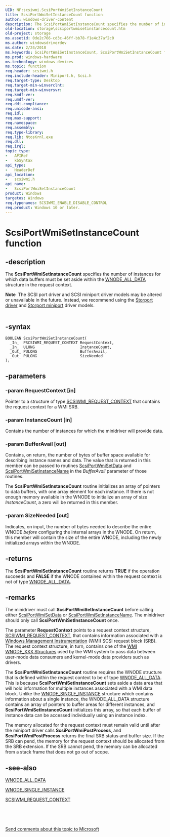 ```yaml
---
UID: NF:scsiwmi.ScsiPortWmiSetInstanceCount
title: ScsiPortWmiSetInstanceCount function
author: windows-driver-content
description: The ScsiPortWmiSetInstanceCount specifies the number of instances for which data buffers must be set aside within the WNODE_ALL_DATA structure in the request context.
old-location: storage\scsiportwmisetinstancecount.htm
old-project: storage
ms.assetid: 0de2c766-cd3c-46ff-bb78-f1e4c37af2c0
ms.author: windowsdriverdev
ms.date: 2/24/2018
ms.keywords: ScsiPortWmiSetInstanceCount, ScsiPortWmiSetInstanceCount function [Storage Devices], scsiprt_9451dca5-cc2f-43fa-91c6-3c22f6377a13.xml, scsiwmi/ScsiPortWmiSetInstanceCount, storage.scsiportwmisetinstancecount
ms.prod: windows-hardware
ms.technology: windows-devices
ms.topic: function
req.header: scsiwmi.h
req.include-header: Miniport.h, Scsi.h
req.target-type: Desktop
req.target-min-winverclnt: 
req.target-min-winversvr: 
req.kmdf-ver: 
req.umdf-ver: 
req.ddi-compliance: 
req.unicode-ansi: 
req.idl: 
req.max-support: 
req.namespace: 
req.assembly: 
req.type-library: 
req.lib: NtosKrnl.exe
req.dll: 
req.irql: 
topic_type:
-	APIRef
-	kbSyntax
api_type:
-	HeaderDef
api_location:
-	scsiwmi.h
api_name:
-	ScsiPortWmiSetInstanceCount
product: Windows
targetos: Windows
req.typenames: SCSIWMI_ENABLE_DISABLE_CONTROL
req.product: Windows 10 or later.
---
```


# ScsiPortWmiSetInstanceCount function


## -description


The <b>ScsiPortWmiSetInstanceCount</b> specifies the number of instances for which data buffers must be set aside within the <a href="..\wmistr\ns-wmistr-tagwnode_all_data.md">WNODE_ALL_DATA</a> structure in the request context. 
<div class="alert"><b>Note</b>  The SCSI port driver and SCSI miniport driver models may be altered or unavailable in the future. Instead, we recommend using the <a href="https://msdn.microsoft.com/en-us/windows/hardware/drivers/storage/storport-driver">Storport driver</a> and <a href="https://msdn.microsoft.com/en-us/windows/hardware/drivers/storage/storport-miniport-drivers">Storport miniport</a> driver models.</div><div> </div>

## -syntax


````
BOOLEAN ScsiPortWmiSetInstanceCount(
  _In_  PSCSIWMI_REQUEST_CONTEXT RequestContext,
  _In_  ULONG                    InstanceCount,
  _Out_ PULONG                   BufferAvail,
  _Out_ PULONG                   SizeNeeded
);
````


## -parameters




### -param RequestContext [in]

Pointer to a structure of type <a href="..\scsiwmi\ns-scsiwmi-scsiwmi_request_context.md">SCSIWMI_REQUEST_CONTEXT</a> that contains the request context for a WMI SRB. 


### -param InstanceCount [in]

Contains the number of instances for which the minidriver will provide data. 


### -param BufferAvail [out]

Contains, on return, the number of bytes of buffer space available for describing instance names and data. The value that is returned in this member can be passed to routines <a href="..\scsiwmi\nf-scsiwmi-scsiportwmisetdata.md">ScsiPortWmiSetData</a> and <a href="..\scsiwmi\nf-scsiwmi-scsiportwmisetinstancename.md">ScsiPortWmiSetInstanceName</a> in the <i>BufferAvail </i>parameter of those routines. 

The <b>ScsiPortWmiSetInstanceCount</b> routine initializes an array of pointers to data buffers, with one array element for each instance. If there is not enough memory available in the WNODE to initialize an array of size <i>InstanceCount</i>, a zero will be returned in this member. 


### -param SizeNeeded [out]

Indicates, on input, the number of bytes needed to describe the entire WNODE <i>before </i>configuring the internal arrays in the WNODE. On return, this member will contain the size of the entire WNODE, including the newly initialized arrays within the WNODE. 


## -returns



The <b>ScsiPortWmiSetInstanceCount</b> routine returns <b>TRUE</b> if the operation succeeds and <b>FALSE</b> if the WNODE contained within the request context is not of type <a href="..\wmistr\ns-wmistr-tagwnode_all_data.md">WNODE_ALL_DATA</a>.




## -remarks



The minidriver must call <b>ScsiPortWmiSetInstanceCount</b> before calling either <a href="..\scsiwmi\nf-scsiwmi-scsiportwmisetdata.md">ScsiPortWmiSetData</a> or <a href="..\scsiwmi\nf-scsiwmi-scsiportwmisetinstancename.md">ScsiPortWmiSetInstanceName</a>. The minidriver should only call <b>ScsiPortWmiSetInstanceCount</b> once. 

The parameter <b>RequestContext</b> points to a request context structure, <a href="..\scsiwmi\ns-scsiwmi-scsiwmi_request_context.md">SCSIWMI_REQUEST_CONTEXT</a>, that contains information associated with a <a href="https://msdn.microsoft.com/5c2ed322-0fc9-4004-9a5f-f4d3c6a59fe9">Windows Management Instrumentation</a> (WMI) SCSI request block (SRB). The request context structure, in turn, contains one of the <a href="https://msdn.microsoft.com/library/windows/hardware/ff566371">WMI WNODE_XXX Structures</a> used by the WMI system to pass data between user-mode data consumers and kernel-mode data providers such as drivers. 

The <b>ScsiPortWmiSetInstanceCount</b> routine requires the WNODE structure that is defined within the request context to be of type <a href="..\wmistr\ns-wmistr-tagwnode_all_data.md">WNODE_ALL_DATA</a>. This is because <b>ScsiPortWmiSetInstanceCount</b> sets aside a data area that will hold information for multiple instances associated with a WMI data block. Unlike the <a href="..\wmistr\ns-wmistr-tagwnode_single_instance.md">WNODE_SINGLE_INSTANCE</a> structure which contains information about a single instance, the WNODE_ALL_DATA structure contains an array of pointers to buffer areas for different instances, and <b>ScsiPortWmiSetInstanceCount</b> initializes this array, so that each buffer of instance data can be accessed individually using an instance index.

The memory allocated for the request context must remain valid until after the miniport driver calls <b>ScsiPortWmiPostProcess</b>, and <b>ScsiPortWmiPostProcess</b> returns the final SRB status and buffer size. If the SRB can pend, the memory for the request context should be allocated from the SRB extension. If the SRB cannot pend, the memory can be allocated from a stack frame that does not go out of scope.




## -see-also

<a href="..\wmistr\ns-wmistr-tagwnode_all_data.md">WNODE_ALL_DATA</a>



<a href="..\wmistr\ns-wmistr-tagwnode_single_instance.md">WNODE_SINGLE_INSTANCE</a>



<a href="..\scsiwmi\ns-scsiwmi-scsiwmi_request_context.md">SCSIWMI_REQUEST_CONTEXT</a>



 

 

<a href="mailto:wsddocfb@microsoft.com?subject=Documentation%20feedback [storage\storage]:%20ScsiPortWmiSetInstanceCount function%20 RELEASE:%20(2/24/2018)&amp;body=%0A%0APRIVACY STATEMENT%0A%0AWe use your feedback to improve the documentation. We don't use your email address for any other purpose, and we'll remove your email address from our system after the issue that you're reporting is fixed. While we're working to fix this issue, we might send you an email message to ask for more info. Later, we might also send you an email message to let you know that we've addressed your feedback.%0A%0AFor more info about Microsoft's privacy policy, see http://privacy.microsoft.com/en-us/default.aspx." title="Send comments about this topic to Microsoft">Send comments about this topic to Microsoft</a>


